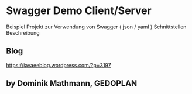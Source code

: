 # Swagger Demo Client/Server

Beispiel Projekt zur Verwendung von Swagger ( json / yaml ) Schnittstellen Beschreibung

## Blog
https://javaeeblog.wordpress.com/?p=3197

## by Dominik Mathmann, GEDOPLAN